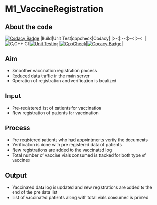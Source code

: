 # M1_VaccineRegistration
## About the code

[![Codacy Badge](https://api.codacy.com/project/badge/Grade/3b20c7c3ec7f4734b42cc0d04dcf3fb2)](https://app.codiga.io/public/project/32336/M1_VaccineRegistration/dashboard)
|Build|Unit Test|cppcheck|Codacy|
|:--:|:--:|:--:|:--:|
|![C/C++ CI](https://github.com/stepin654321/MiniProject_Template/workflows/C/C++%20CI/badge.svg)|[![Unit Testing](https://github.com/19wh5a0202-Ujwala/M1_VaccineRegistration/actions/workflows/c-build.yml/badge.svg)](https://github.com/19wh5a0202-Ujwala/M1_VaccineRegistration/actions/workflows/c-build.yml)|[![CppCheck](https://github.com/19wh5a0202-Ujwala/M1_VaccineRegistration/actions/workflows/c-build.yml/badge.svg)](https://github.com/19wh5a0202-Ujwala/M1_VaccineRegistration/actions/workflows/c-build.yml)|[![Codacy Badge](https://app.codacy.com/project/badge/Grade/3ac7e2a959a24fa4b5d1b9c1c886ff75)](https://app.codiga.io/public/project/32336/M1_VaccineRegistration/dashboard)|



## Aim
* Smoother vaccination registration process
* Reduced data traffic in the main server
* Operation of registration and verification is localized
## Input
* Pre-registered list of patients for vaccination
* New registration of patients for vaccination
## Process
* Pre registered patients who had appointments verify the documents
* Verification is done with pre registered data of patients
* New registrations are added to the vaccinated log
* Total number of vaccine vials consumed is tracked for both type of vaccines
## Output
* Vaccinated data log is updated and new registrations are added to the end of the pre data list
* List of vaccinated patients along with total vials consumed is printed
